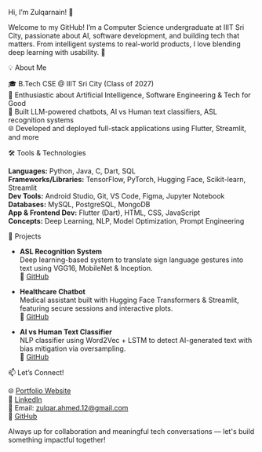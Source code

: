 Hi, I’m Zulqarnain! 👋

Welcome to my GitHub! I’m a Computer Science undergraduate at IIIT Sri City, passionate about AI, software development, and building tech that matters. From intelligent systems to real-world products, I love blending deep learning with usability. 🚀

💡 About Me

🎓 B.Tech CSE @ IIIT Sri City (Class of 2027)  
🤖 Enthusiastic about Artificial Intelligence, Software Engineering & Tech for Good  
💬 Built LLM-powered chatbots, AI vs Human text classifiers, ASL recognition systems  
🌐 Developed and deployed full-stack applications using Flutter, Streamlit, and more   

🛠️ Tools & Technologies

**Languages:** Python, Java, C, Dart, SQL  
**Frameworks/Libraries:** TensorFlow, PyTorch, Hugging Face, Scikit-learn, Streamlit  
**Dev Tools:** Android Studio, Git, VS Code, Figma, Jupyter Notebook  
**Databases:** MySQL, PostgreSQL, MongoDB  
**App & Frontend Dev:** Flutter (Dart), HTML, CSS, JavaScript  
**Concepts:** Deep Learning, NLP, Model Optimization, Prompt Engineering  

🚀 Projects

- **ASL Recognition System**  
  Deep learning-based system to translate sign language gestures into text using VGG16, MobileNet & Inception.  
  🔗 [GitHub](https://github.com/ziko-ahmed/ASL)

- **Healthcare Chatbot**  
  Medical assistant built with Hugging Face Transformers & Streamlit, featuring secure sessions and interactive plots.  
  🔗 [GitHub](https://github.com/ziko-ahmed/Healthbot)

- **AI vs Human Text Classifier**  
  NLP classifier using Word2Vec + LSTM to detect AI-generated text with bias mitigation via oversampling.  
  🔗 [GitHub](https://github.com/ziko-ahmed/AI-v-s-Human-Text-Classification)

📫 Let’s Connect!

🌐 [Portfolio Website](https://ziko-ahmed-portfolio.netlify.app)  
💼 [LinkedIn](https://www.linkedin.com/in/zulqarnain-ahmed)  
📧 Email: zulqar.ahmed.12@gmail.com  
🐙 [GitHub](https://github.com/ziko-ahmed)

Always up for collaboration and meaningful tech conversations — let's build something impactful together!
